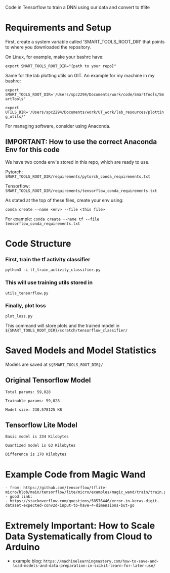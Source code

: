 Code in Tensorflow to train a DNN using our data and convert to tflite

# Requirements and Setup

First, create a system variable called 'SMART_TOOLS_ROOT_DIR' that points to where
you downloaded the repository.

On Linux, for example, make your bashrc have:

`export SMART_TOOLS_ROOT_DIR="{path to your repo}"`

Same for the lab plotting utils on GIT. An example for my machine in my bashrc:

`export SMART_TOOLS_ROOT_DIR='/Users/spc2294/Documents/work/code/SmartTools/SmartTools'`

`export UTILS_DIR='/Users/spc2294/Documents/work/UT_work/lab_resources/plotting_utils/'`

For managing software, consider using Anaconda.

## IMPORTANT: How to use the correct Anaconda Env for this code

We have two conda env's stored in this repo, which are ready to use. 

Pytorch: `SMART_TOOLS_ROOT_DIR/requirements/pytorch_conda_requirements.txt`

Tensorflow: `SMART_TOOLS_ROOT_DIR/requirements/tensorflow_conda_requirements.txt`

As stated at the top of these files, create your env using:

`conda create --name <env> --file <this file>`

For example:
`conda create --name tf --file tensorflow_conda_requirements.txt`

# Code Structure

### First, train the tf activity classifier
`python3 -i tf_train_activity_classifier.py`

### This will use training utils stored in
`utils_tensorflow.py`

### Finally, plot loss
`plot_loss.py`

This command will store plots and the trained model in `${SMART_TOOLS_ROOT_DIR}/scratch/tensorflow_classifier/`

# Saved Models and Model Statistics

Models are saved at `${SMART_TOOLS_ROOT_DIR}/`

## Original Tensorflow Model

    Total params: 59,028

    Trainable params: 59,028

    Model size: 230.578125 KB


## Tensorflow Lite Model
	
    Basic model is 234 Kilobytes

    Quantized model is 63 Kilobytes

    Difference is 170 Kilobytes

# Example Code from Magic Wand

    - from: https://github.com/tensorflow/tflite-micro/blob/main/tensorflow/lite/micro/examples/magic_wand/train/train.py
    - good link:
    - https://stackoverflow.com/questions/58576446/error-in-keras-digit-dataset-expected-conv2d-input-to-have-4-dimensions-but-go

# Extremely Important: How to Scale Data Systematically from Cloud to Arduino

- example blog: `https://machinelearningmastery.com/how-to-save-and-load-models-and-data-preparation-in-scikit-learn-for-later-use/`


